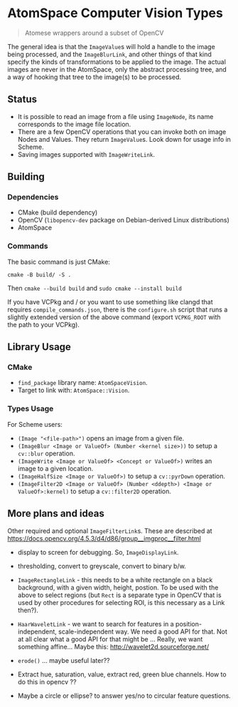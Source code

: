 # AtomSpace Computer Vision Types
> Atomese wrappers around a subset of OpenCV

The general idea is that the `ImageValue`s will hold a handle to the
image being processed, and the `ImageBlurLink`, and other things of that
kind specify the kinds of transformations to be applied to the image.
The actual images are never in the AtomSpace, only the abstract
processing tree, and a way of hooking that tree to the image(s) to be
processed.

## Status
- It is possible to read an image from a file using `ImageNode`, its name corresponds to the image file location.
- There are a few OpenCV operations that you can invoke both on image Nodes and Values. They return `ImageValue`s. Look down for usage info in Scheme.
- Saving images supported with `ImageWriteLink`.

## Building
### Dependencies
- CMake (build dependency)
- OpenCV (`libopencv-dev` package on Debian-derived Linux distributions)
- AtomSpace

### Commands
The basic command is just CMake:
```
cmake -B build/ -S .
```

Then `cmake --build build` and `sudo cmake --install build`

If you have VCPkg and / or you want to use something like clangd that requires `compile_commands.json`, there is the `configure.sh` script that runs a slightly extended version of the above command (export `VCPKG_ROOT` with the path to your VCPkg).

## Library Usage
### CMake
- `find_package` library name: `AtomSpaceVision`.
- Target to link with: `AtomSpace::Vision`.

### Types Usage
For Scheme users:
- `(Image "<file-path>")` opens an image from a given file.
- `(ImageBlur <Image or ValueOf> (Number <kernel size>))` to setup a `cv::blur` operation.
- `(ImageWrite <Image or ValueOf> <Concept or ValueOf>)` writes an image to a given location.
- `(ImageHalfSize <Image or ValueOf>)` to setup a `cv::pyrDown` operation.
- `(ImageFilter2D <Image or ValueOf> (Number <ddepth>) <Image or ValueOf>:kernel)` to setup a `cv::filter2D` operation.

## More plans and ideas
Other required and optional `ImageFilterLink`s. These are described at https://docs.opencv.org/4.5.3/d4/d86/group__imgproc__filter.html

  + display to screen for debugging.
    So, `ImageDisplayLink`.

  + thresholding, convert to greyscale, convert to binary b/w.

  + `ImageRectangleLink` - this needs to be a white rectangle on a black
background, with a given width, height, postion. To be used with the
above to select regions (but `Rect` is a separate type in OpenCV that is used by other procedures for selecting ROI,
is this necessary as a Link then?).

  + `HaarWaveletLink` - we want to search for features in a
position-independent, scale-independent way. We need a good API for
that. Not at all clear what a good API for that might be ... Really,
we want something affine... Maybe this: http://wavelet2d.sourceforge.net/

  + `erode()` ... maybe useful later??

  + Extract hue, saturation, value, extract red, green blue channels. How
to do this in opencv ??

  + Maybe a circle or ellipse? to answer yes/no to circular feature
    questions.
